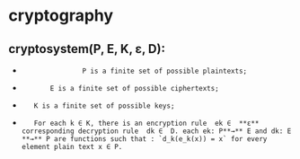 # cryptography

## cryptosystem(P, E, K, **ε**, D):

   *					P is a finite set of possible plaintexts;

   *     		E is a finite set of possible ciphertexts;

   * 		K is a finite set of possible keys;

   * 		For each k ∈ K, there is an encryption rule  ek ∈  **ε**  corresponding decryption rule  dk ∈  D. each ek: P**→** E and dk: E **→** P are functions such that : `d_k(e_k(x)) = x` for every element plain text x ∈ P.

